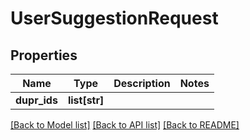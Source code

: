 # UserSuggestionRequest

## Properties
Name | Type | Description | Notes
------------ | ------------- | ------------- | -------------
**dupr_ids** | **list[str]** |  | 

[[Back to Model list]](../README.md#documentation-for-models) [[Back to API list]](../README.md#documentation-for-api-endpoints) [[Back to README]](../README.md)

